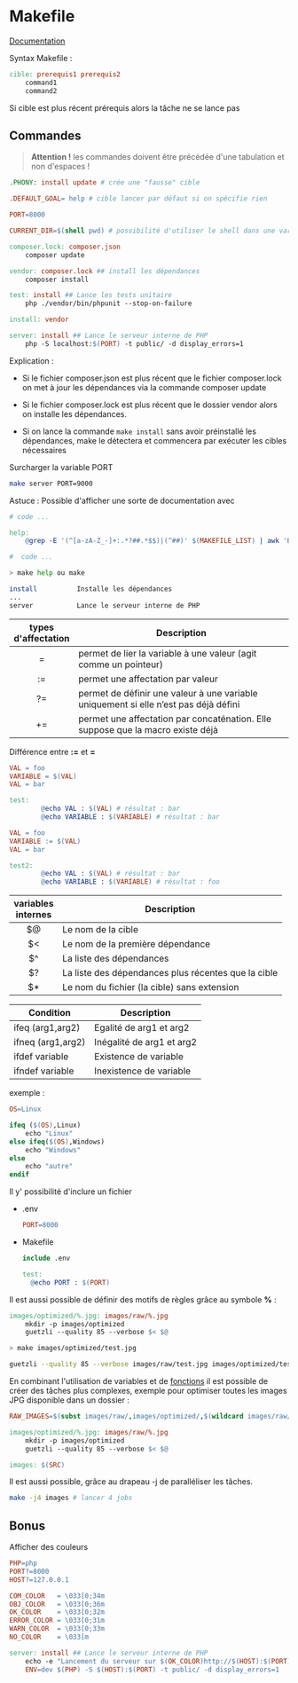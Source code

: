 # Makefile

[Documentation](https://www.gnu.org/software/make/manual/make.html)

Syntax Makefile :

```Makefile
cible: prerequis1 prerequis2
    command1
    command2
```

Si cible est plus récent prérequis alors la tâche ne se lance pas 

## Commandes

> **Attention !** les commandes doivent être précédée d'une tabulation et non d'espaces !

```Makefile
.PHONY: install update # crée une "fausse" cible

.DEFAULT_GOAL= help # cible lancer par défaut si on spécifie rien

PORT=8000

CURRENT_DIR=$(shell pwd) # possibilité d'utiliser le shell dans une variable

composer.lock: composer.json
    composer update

vendor: composer.lock ## install les dépendances
    composer install

test: install ## Lance les tests unitaire
    php ./vendor/bin/phpunit --stop-on-failure

install: vendor

server: install ## Lance le serveur interne de PHP
    php -S localhost:$(PORT) -t public/ -d display_errors=1
```

Explication : 

- Si le fichier composer.json est plus récent que le fichier composer.lock on met à jour les dépendances via la commande composer update

- Si le fichier composer.lock est plus récent que le dossier vendor alors on installe les dépendances.


- Si on lance la commande `make install` sans avoir préinstallé les dépendances, make le détectera et commencera par exécuter les cibles nécessaires

Surcharger la variable PORT

```sh
make server PORT=9000
```

Astuce : Possible d'afficher une sorte de documentation avec 

```Makefile
# code ...

help: 
    @grep -E '(^[a-zA-Z_-]+:.*?##.*$$)|(^##)' $(MAKEFILE_LIST) | awk 'BEGIN {FS = ":.*?## "}; {printf "\033[32m%-10s\033[0m %s\n", $$1, $$2}' | sed -e 's/\[32m##/[33m/'

#  code ...
```

```sh
> make help ou make

install          Installe les dépendances
...
server           Lance le serveur interne de PHP
```

| types<br>d'affectation | Description|
|:------------------:|---|
| = | permet de lier la variable à une valeur (agit comme un pointeur) | 
| := | permet une affectation par valeur |
| ?= | permet de définir une valeur à une variable uniquement si elle n’est pas déjà défini |
| += | permet une affectation par concaténation. Elle suppose que la macro existe déjà |


Différence entre **:=** et **=**

```Makefile
VAL = foo
VARIABLE = $(VAL)
VAL = bar

test:
        @echo VAL : $(VAL) # résultat : bar
        @echo VARIABLE : $(VARIABLE) # résultat : bar

VAL = foo
VARIABLE := $(VAL)
VAL = bar

test2:
        @echo VAL : $(VAL) # résultat : bar
        @echo VARIABLE : $(VARIABLE) # résultat : foo
```


| variables<br>internes | Description|
|:------------------:|---|
| $@ | Le nom de la cible | 
| $< | Le nom de la première dépendance |
| $^ | La liste des dépendances |
| $? | La liste des dépendances plus récentes que la cible |
| $* | Le nom du fichier (la cible) sans extension |

| Condition          | Description         |
|--------------------|---------------------|
| ifeq (arg1,arg2)   | Egalité de arg1 et arg2 | 
| ifneq (arg1,arg2)	 | Inégalité de arg1 et arg2 |
| ifdef variable     | Existence de variable |
| ifndef variable	 | Inexistence de variable |

exemple : 

```Makefile
OS=Linux

ifeq ($(OS),Linux)
    echo "Linux"
else ifeq($(OS),Windows)
    echo "Windows"
else
    echo "autre"
endif
```

Il y' possibilité d'inclure un fichier

- .env

  ```Makefile
  PORT=8000
  ```

- Makefile

  ```Makefile
  include .env

  test:
    @echo PORT : $(PORT)
  ```

Il est aussi possible de définir des motifs de règles grâce au symbole **%** :

```Makefile
images/optimized/%.jpg: images/raw/%.jpg
    mkdir -p images/optimized
    guetzli --quality 85 --verbose $< $@
```

```sh
> make images/optimized/test.jpg

guetzli --quality 85 --verbose images/raw/test.jpg images/optimized/test.jpg
```

En combinant l'utilisation de variables et de [fonctions](https://www.gnu.org/software/make/manual/make.html#toc-Functions-for-Transforming-Text) il est possible de créer des tâches plus complexes, exemple pour optimiser toutes les images JPG disponible dans un dossier :

```Makefile
RAW_IMAGES=$(subst images/raw/,images/optimized/,$(wildcard images/raw/*.jpg))

images/optimized/%.jpg: images/raw/%.jpg
    mkdir -p images/optimized
    guetzli --quality 85 --verbose $< $@

images: $(SRC)
```


Il est aussi possible, grâce au drapeau -j de paralléliser les tâches.

```sh
make -j4 images # lancer 4 jobs
```


## Bonus

Afficher des couleurs

```Makefile
PHP=php
PORT?=8000
HOST?=127.0.0.1

COM_COLOR   = \033[0;34m
OBJ_COLOR   = \033[0;36m
OK_COLOR    = \033[0;32m
ERROR_COLOR = \033[0;31m
WARN_COLOR  = \033[0;33m
NO_COLOR    = \033[m

server: install ## Lance le serveur interne de PHP
    echo -e "Lancement du serveur sur $(OK_COLOR)http://$(HOST):$(PORT)$(NO_COLOR)"
    ENV=dev $(PHP) -S $(HOST):$(PORT) -t public/ -d display_errors=1
```